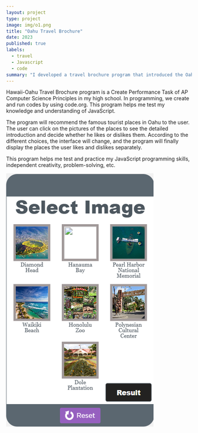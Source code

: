 ```yaml
---
layout: project
type: project
image: img/o1.png
title: "Oahu Travel Brochure"
date: 2023
published: true
labels:
  - travel
  - Javascript
  - code
summary: "I developed a travel brochure program that introduced the Oahu's famous place."
---
```


Hawaii-Oahu Travel Brochure program is a Create Performance Task of AP Computer Science Principles in my high school. In programming, we create and run codes by using code.org. This program helps me test my knowledge and understanding of JavaScript.

The program will recommend the famous tourist places in Oahu to the user. The user can click on the pictures of the places to see the detailed introduction and decide whether he likes or dislikes them. According to the different choices, the interface will change, and the program will finally display the places the user likes and dislikes separately.

This program helps me test and practice my JavaScript programming skills, independent creativity, problem-solving, etc.


<img class="img-fluid" src="../img/h2.png">
